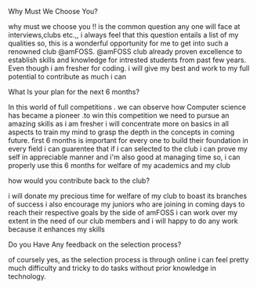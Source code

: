 Why Must We Choose You?

why must we choose you !! is the common question any one will face at interviews,clubs etc.,,
i always feel that this question entails a list of my qualities so,
this is a wonderful opportunity for me to get into such a renowned club @amFOSS.
@amFOSS club already proven excellence to establish skills and knowledge for intrested students from past few years.
Even though i am fresher for coding. i will give my best and work to my full potential to contribute as much i can



What Is your plan for the next 6 months?

In this world of full competitions . we can observe how Computer science has became a pioneer .to win this competition we need to pursue an amazing skills
as i am fresher i will concentrate more on basics in all aspects to train my mind to grasp the depth in the concepts in coming future.
first 6 months  is important for every one to build their foundation in every field
i can guarentee that if i can selected to the club i can prove my self in appreciable manner
and i'm also good at managing time so, i can properly use this 6 months for welfare of my academics and my club



how would you contribute back to the club?

i will donate my precious time for welfare of my club to boast its branches of success
i also encourage my juniors who are joining in coming days to reach their respective goals by the side of amFOSS
i can work over my extent in the need of our club members and i will happy to do any work because it enhances my skills



Do you Have Any feedback on the selection process?

of coursely yes, as the selection process is through online i can feel pretty much difficulty and tricky to do tasks without prior knowledge in technology.


